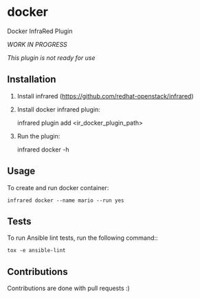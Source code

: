 # docker

Docker InfraRed Plugin

*WORK IN PROGRESS*

*This plugin is not ready for use*

## Installation

1. Install infrared (https://github.com/redhat-openstack/infrared)
2. Install docker infrared plugin:

    infrared plugin add <ir_docker_plugin_path>

3. Run the plugin:

    infrared docker -h

## Usage

To create and run docker container:

    infrared docker --name mario --run yes

## Tests

To run Ansible lint tests, run the following command::

    tox -e ansible-lint

## Contributions

Contributions are done with pull requests :)
